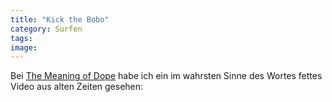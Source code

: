```yaml
---
title: "Kick the Bobo"
category: Surfen
tags: 
image: 
---
```


Bei [The Meaning of Dope](http://www.themeaningofdope.com/2008/07/25/kick-the-bobo/) habe ich ein im wahrsten Sinne des Wortes fettes Video aus alten Zeiten gesehen:  
